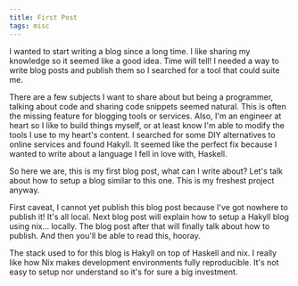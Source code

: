 ```yaml
---
title: First Post
tags: misc
---
```


I wanted to start writing a blog since a long time. I like sharing my
knowledge so it seemed like a good idea. Time will tell! I needed a
way to write blog posts and publish them so I searched for a tool that
could suite me.

There are a few subjects I want to share about but being a programmer,
talking about code and sharing code snippets seemed natural. This is
often the missing feature for blogging tools or services. Also, I'm an
engineer at heart so I like to build things myself, or at least know
I'm able to modify the tools I use to my heart's content. I searched
for some DIY alternatives to online services and found Hakyll. It
seemed like the perfect fix because I wanted to write about a language
I fell in love with, Haskell.

So here we are, this is my first blog post, what can I write about?
Let's talk about how to setup a blog similar to this one. This is my
freshest project anyway.

First caveat, I cannot yet publish this blog post because I've got
nowhere to publish it! It's all local. Next blog post will explain how
to setup a Hakyll blog using nix... locally. The blog post after that
will finally talk about how to publish. And then you'll be able to
read this, hooray.

The stack used to for this blog is Hakyll on top of Haskell and nix. I
really like how Nix makes development environments fully reproducible.
It's not easy to setup nor understand so it's for sure a big
investment.

